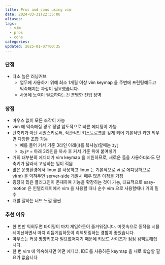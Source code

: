```yaml
---
title: Pros and cons using vim
date: 2024-03-31T22:35:00
aliases: 
tags:
  - vim
  - pros
  - cons
categories: 
updated: 2025-01-07T00:35
---
```


### 단점

- 다소 높은 러닝커브
    - 업무에 사용하기 위해 최소 1개월 이상 vim keymap 을 주변에 프린팅해두고 익숙해지는 과정이 필요했습니다.
    - 사용에 노력이 필요하다는건 분명한 진입 장벽

### 장점

- 마우스 없이 모든 조작이 가능
- vim 에 익숙해질 경우 정말 압도적으로 빠른 에디팅이 가능
- 단축키가 아닌 시퀀스키로써, 직관적인 키스트로크를 갖게 되어 기본적인 키만 외우면 다양한 조합 가능
    - 예를 들어 커서 기준 3라인 아래(j)를 복사(y)할때는 `3yj`
    - `3yjP` = 아래 3라인을 복사 후 커서 기준 위에 붙여넣기
- 거의 대부분의 에디터가 vim keymap 을 지원하므로, 새로운 툴을 사용하더라도 단축키가 달라서 고생하는 일이 적음
- 많은 운영환경에서 linux 를 사용하고 linux 는 기본적으로 vi 로 에디팅하므로 vi(m) 을 익혀두면 server-side 개발시 매우 많은 이점을 가짐
- 굉장히 많은 플러그인이 존재하여 기능을 확장하는 것이 가능, 대표적으로 easy-motion 은 인텔리제이에서 vim 을 사용할 때나 순수 vim 으로 사용할때나 거의 필수
- 개발 잘하는 너드 느낌 물씬

### 추천 이유

- 한 번만 익혀두면 타이핑이 마치 게임하듯이 즐거워집니다. 머릿속으로 동작을 시뮬레이션하면서 마치 리듬게임하듯이 리팩토링하는 경험이 좋았습니다.
- 마우스는 커녕 방향키조차 필요없어지기 때문에 키보드 사이즈가 점점 컴팩트해집니다.
- 한 번 vim 에 익숙해지면 어떤 에디터, IDE 를 사용하든 keymap 을 새로 학습할 필요가 없습니다
